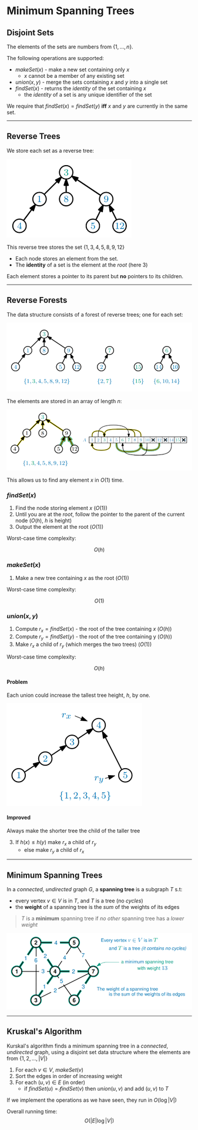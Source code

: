 # Minimum Spanning Trees

## Disjoint Sets

The elements of the sets are numbers from $\{ 1,\dots,n \}$.

The following operations are supported:
* $makeSet(x)$ - make a new set containing only $x$
  * $x$ cannot be a member of any existing set
* $union(x,y)$ - merge the sets containing $x$ and $y$ into a single set
* $findSet(x)$ - returns the *identity* of the set containing $x$
  * the *identity* of a set is any unique identifier of the set

We require that $findSet(x) = findSet(y)$ **iff** $x$ and $y$ are currently in the same set.

---

## Reverse Trees

We store each set as a reverse tree:

![Reverse Tree](assets/mst_reverse.png)

This reverse tree stores the set $\{ 1,3,4,5,8,9,12 \}$

* Each node stores an element from the set.
* The **identity** of a set is the element at the *root* (here $3$)

Each element stores a pointer to its parent but **no** pointers to its children.

---

## Reverse Forests

The data structure consists of a forest of reverse trees; one for each set:

![Reverse Forest](assets/mst_forest.png)

The elements are stored in an array of length $n$:

![Reverse Forest Storage](assets/mst_storage.png)

This allows us to find any element $x$ in $O(1)$ time.

### $findSet(x)$

1. Find the node storing element $x$ ($O(1)$)
2. Until you are at the *root*, follow the pointer to the parent of the current node ($O(h)$, $h$ is height)
3. Output the element at the root ($O(1)$)

Worst-case time complexity:

$$O(h)$$

### $makeSet(x)$

1. Make a new tree containing $x$ as the root ($O(1)$)

Worst-case time complexity:

$$O(1)$$

### $union(x,y)$

1. Compute $r_x = findSet(x)$ - the root of the tree containing $x$ ($O(h)$)
2. Compute $r_y = findSet(y)$ - the root of the tree containing y ($O(h)$)
3. Make $r_x$ a child of $r_y$ (which merges the two trees) ($O(1)$)

Worst-case time complexity:

$$O(h)$$

#### Problem

Each union could increase the tallest tree height, $h$, by one.

![Union Problem](assets/mst_union.png)

#### Improved

Always make the shorter tree the child of the taller tree

3. If $h(x) \leq h(y)$ make $r_x$ a child of $r_y$
   * else make $r_y$ a child of $r_x$

---

## Minimum Spanning Trees

In a *connected*, *undirected* graph $G$, a **spanning tree** is a subgraph $T$ s.t:
* every vertex $v\in V$ is in $T$, and $T$ is a tree (no *cycles*)
* the **weight** of a spanning tree is the *sum* of the weights of its edges

> $T$ is a **minimum** spanning tree if *no other* spanning tree has a *lower weight*

![Minimum Spanning Tree](assets/mst_spantree.png)

---

## Kruskal's Algorithm

Kurskal's algorithm finds a minimum spanning tree in a *connected*, *undirected* graph, using a disjoint set data structure where the elements are from $\{ 1,2,\dots,\vert V\vert\}$

1. For each $v\in V$, $makeSet(v)$
2. Sort the edges in order of increasing weight
3. For each $(u,v)\in E$ (in order)
   * if $findSet(u) =\not findSet(v)$ then $union(u,v)$ and add $(u,v)$ to $T$

If we implement the operations as we have seen, they run in $O(\log\vert V\vert)$

Overall running time:
$$O(\vert E\vert \log \vert V\vert)$$